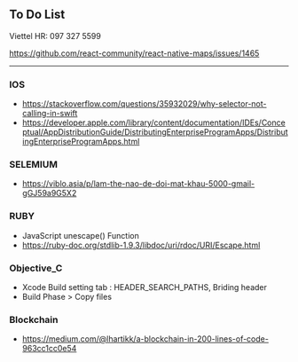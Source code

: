 ## To Do List

Viettel HR: 097 327 5599

https://github.com/react-community/react-native-maps/issues/1465
 
----------------------------------------------------------------------------

### IOS
* https://stackoverflow.com/questions/35932029/why-selector-not-calling-in-swift
* https://developer.apple.com/library/content/documentation/IDEs/Conceptual/AppDistributionGuide/DistributingEnterpriseProgramApps/DistributingEnterpriseProgramApps.html


### SELEMIUM
* https://viblo.asia/p/lam-the-nao-de-doi-mat-khau-5000-gmail-gGJ59a9G5X2

### RUBY
* JavaScript unescape() Function
* https://ruby-doc.org/stdlib-1.9.3/libdoc/uri/rdoc/URI/Escape.html


### Objective_C
* Xcode Build setting tab : HEADER_SEARCH_PATHS, Briding header
* Build Phase > Copy files


### Blockchain

* https://medium.com/@lhartikk/a-blockchain-in-200-lines-of-code-963cc1cc0e54

